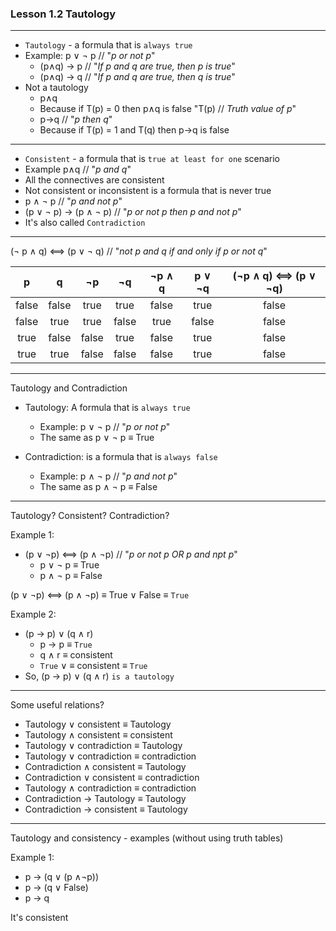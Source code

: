 ### Lesson 1.2 Tautology

---

- `Tautology` - a formula that is `always true`
- Example: p ∨ ¬ p // "_p or not p_"
  - (p∧q) -> p // "_If p and q are true, then p is true_"
  - (p∧q) -> q // "_If p and q are true, then q is true_"
- Not a tautology
  - p∧q
  - Because if T(p) = 0 then p∧q is false
    "T(p) // _Truth value of p_"
  - p->q // "_p then q_"
  - Because if T(p) = 1 and T(q) then p->q is false

---

- `Consistent` - a formula that is `true at least for one` scenario
- Example p∧q // "_p and q_"
- All the connectives are consistent
- Not consistent or inconsistent is a formula that is never true
- p ∧ ¬ p // "_p and not p_"
- (p ∨ ¬ p) -> (p ∧ ¬ p) // "_p or not p then p and not p_"
- It's also called `Contradiction`

---

(¬ p ∧ q) ⟺ (p ∨ ¬ q) // "_not p and q if and only if p or not q_"

|   p   |   q   |  ¬p   |  ¬q   | ¬p ∧ q | p ∨ ¬q | (¬p ∧ q) ⟺ (p ∨ ¬q) |
| :---: | :---: | :---: | :---: | :----: | :----: | :-----------------: |
| false | false | true  | true  | false  |  true  |        false        |
| false | true  | true  | false |  true  | false  |        false        |
| true  | false | false | true  | false  |  true  |        false        |
| true  | true  | false | false | false  |  true  |        false        |

---

Tautology and Contradiction

- Tautology: A formula that is `always true`

  - Example: p ∨ ¬ p // "_p or not p_"
  - The same as p ∨ ¬ p ≡ True

- Contradiction: is a formula that is `always false`
  - Example: p ∧ ¬ p // "_p and not p_"
  - The same as p ∧ ¬ p ≡ False

---

Tautology? Consistent? Contradiction?

Example 1:

- (p ∨ ¬p) ⟺ (p ∧ ¬p) // "_p or not p OR p and npt p_"
  - p ∨ ¬ p ≡ True
  - p ∧ ¬ p ≡ False

(p ∨ ¬p) ⟺ (p ∧ ¬p) ≡ True ∨ False ≡ `True`

Example 2:

- (p -> p) ∨ (q ∧ r)
  - p -> p ≡ `True`
  - q ∧ r ≡ consistent
  - `True` ∨ ≡ consistent ≡ `True`
- So, (p -> p) ∨ (q ∧ r) `is a tautology`

---

Some useful relations?

- Tautology ∨ consistent ≡ Tautology
- Tautology ∧ consistent ≡ consistent
- Tautology ∨ contradiction ≡ Tautology
- Tautology ∨ contradiction ≡ contradiction
- Contradiction ∧ consistent ≡ Tautology
- Contradiction ∨ consistent ≡ contradiction
- Tautology ∧ contradiction ≡ contradiction
- Contradiction -> Tautology ≡ Tautology
- Contradiction -> consistent ≡ Tautology

---

Tautology and consistency - examples
(without using truth tables)

Example 1:

- p -> (q ∨ (p ∧¬p))
- p -> (q ∨ False)
- p -> q

It's consistent
